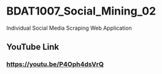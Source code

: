 # BDAT1007_Social_Mining_02
Individual Social Media Scraping Web Application

## YouTube Link

### https://youtu.be/P4Oph4dsVrQ

